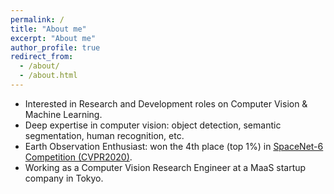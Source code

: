 ```yaml
---
permalink: /
title: "About me"
excerpt: "About me"
author_profile: true
redirect_from: 
  - /about/
  - /about.html
---
```


- Interested in Research and Development roles on Computer Vision & Machine Learning.
- Deep expertise in computer vision: object detection, semantic segmentation, human recognition, etc.
- Earth Observation Enthusiast: won the 4th place (top 1%) in [SpaceNet-6 Competition (CVPR2020)](https://spacenet.ai/earthvision2020/).
- Working as a Computer Vision Research Engineer at a MaaS startup company in Tokyo.
